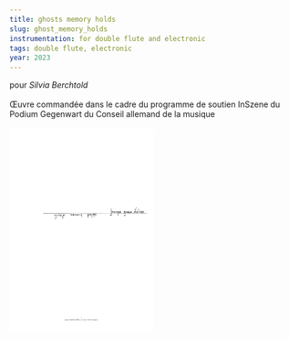 ```yaml
---
title: ghosts memory holds
slug: ghost_memory_holds
instrumentation: for double flute and electronic
tags: double flute, electronic
year: 2023
---
```

pour _Silvia Berchtold_
<br>
<br>
Œuvre commandée dans le cadre du programme de soutien InSzene du Podium Gegenwart du Conseil allemand de la musique
<br>
<br>
<img src="/assets/images/ghosts_memory_holds.png" width="50%"/>